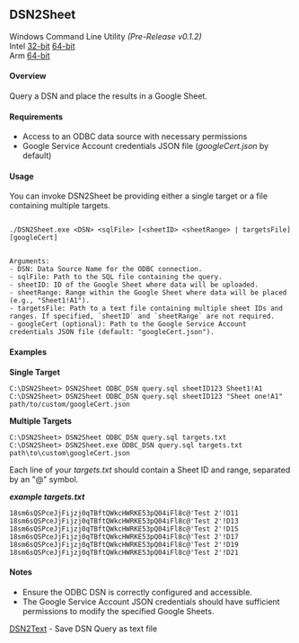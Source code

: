 ## DSN2Sheet

Windows Command Line Utility
_(Pre-Release v0.1.2)_  
Intel [32-bit](https://github.com/coop-blake/DSN2Sheet/releases/download/v0.1.2/DSN2Sheet-dev-i686.exe) [64-bit](https://github.com/coop-blake/DSN2Sheet/releases/download/v0.1.2/DSN2Sheet-dev-x86_64.exe)  
Arm [64-bit](https://github.com/coop-blake/DSN2Sheet/releases/download/v0.1.2/DSN2Sheet-dev-aarch64.exe)

#### Overview

Query a DSN and place the results in a Google Sheet.

#### Requirements

- Access to an ODBC data source with necessary permissions
- Google Service Account credentials JSON file (_googleCert.json_ by default)

#### Usage

You can invoke DSN2Sheet be providing either a single target or a file containing multiple targets.

```

./DSN2Sheet.exe <DSN> <sqlFile> [<sheetID> <sheetRange> | targetsFile] [googleCert]


Arguments:
- DSN: Data Source Name for the ODBC connection.
- sqlFile: Path to the SQL file containing the query.
- sheetID: ID of the Google Sheet where data will be uploaded.
- sheetRange: Range within the Google Sheet where data will be placed (e.g., "Sheet1!A1").
- targetsFile: Path to a text file containing multiple sheet IDs and ranges. If specified, `sheetID` and `sheetRange` are not required.
- googleCert (optional): Path to the Google Service Account credentials JSON file (default: "googleCert.json").
```

#### Examples

**Single Target**

```
C:\DSN2Sheet> DSN2Sheet ODBC_DSN query.sql sheetID123 Sheet1!A1
C:\DSN2Sheet> DSN2Sheet ODBC_DSN query.sql sheetID123 "Sheet one!A1" path/to/custom/googleCert.json
```

**Multiple Targets**

```
C:\DSN2Sheet> DSN2Sheet ODBC_DSN query.sql targets.txt
C:\DSN2Sheet> DSN2Sheet.exe ODBC_DSN query.sql targets.txt path\to\custom\googleCert.json
```

Each line of your _targets.txt_ should contain a Sheet ID and range, separated by an "@" symbol.

**_example targets.txt_**

```
18sm6sQSPceJjFijzj0qTBftQWkcHWRKE53pQ04iFl8c@'Test 2'!D11
18sm6sQSPceJjFijzj0qTBftQWkcHWRKE53pQ04iFl8c@'Test 2'!D13
18sm6sQSPceJjFijzj0qTBftQWkcHWRKE53pQ04iFl8c@'Test 2'!D15
18sm6sQSPceJjFijzj0qTBftQWkcHWRKE53pQ04iFl8c@'Test 2'!D17
18sm6sQSPceJjFijzj0qTBftQWkcHWRKE53pQ04iFl8c@'Test 2'!D19
18sm6sQSPceJjFijzj0qTBftQWkcHWRKE53pQ04iFl8c@'Test 2'!D21
```

#### Notes

- Ensure the ODBC DSN is correctly configured and accessible.
- The Google Service Account JSON credentials should have sufficient permissions to modify the specified Google Sheets.

[DSN2Text](dsn2Text.html) - Save DSN Query as text file
